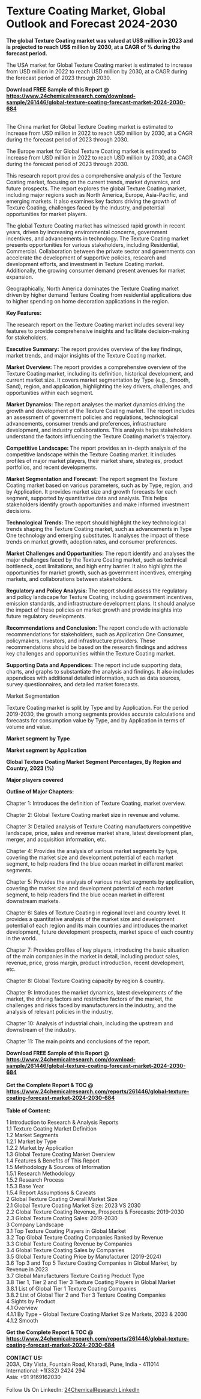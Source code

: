 <h1>Texture Coating Market, Global Outlook and Forecast 2024-2030</h1><p><strong>The global Texture Coating market was valued at US$ million in 2023 and is projected to reach US$ million by 2030, at a CAGR of % during the forecast period.</strong></p><p>
</p><p>The USA market for Global Texture Coating market is estimated to increase from USD million in 2022 to reach USD million by 2030, at a CAGR during the forecast period of 2023 through 2030.</p><div><b>Download FREE Sample of this Report @ 
            <a href="https://www.24chemicalresearch.com/download-sample/261446/global-texture-coating-forecast-market-2024-2030-684">
            https://www.24chemicalresearch.com/download-sample/261446/global-texture-coating-forecast-market-2024-2030-684</a></b></div><br><p>
</p><p>The China market for Global Texture Coating market is estimated to increase from USD million in 2022 to reach USD million by 2030, at a CAGR during the forecast period of 2023 through 2030.</p><p>
</p><p>The Europe market for Global Texture Coating market is estimated to increase from USD million in 2022 to reach USD million by 2030, at a CAGR during the forecast period of 2023 through 2030.</p><p>
</p><p>This research report provides a comprehensive analysis of the Texture Coating market, focusing on the current trends, market dynamics, and future prospects. The report explores the global Texture Coating market, including major regions such as North America, Europe, Asia-Pacific, and emerging markets. It also examines key factors driving the growth of Texture Coating, challenges faced by the industry, and potential opportunities for market players.</p><p>
The global Texture Coating market has witnessed rapid growth in recent years, driven by increasing environmental concerns, government incentives, and advancements in technology. The Texture Coating market presents opportunities for various stakeholders, including Residential, Commercial. Collaboration between the private sector and governments can accelerate the development of supportive policies, research and development efforts, and investment in Texture Coating market. Additionally, the growing consumer demand present avenues for market expansion.</p><p>
Geographically, North America dominates the Texture Coating market driven by higher demand Texture Coating from residential applications due to higher spending on home decoration applications in the region.</p><p>
<strong>Key Features:</strong></p><p>
The research report on the Texture Coating market includes several key features to provide comprehensive insights and facilitate decision-making for stakeholders.</p><p>
<strong>Executive Summary: </strong>The report provides overview of the key findings, market trends, and major insights of the Texture Coating market.</p><p>
<strong>Market Overview: </strong>The report provides a comprehensive overview of the Texture Coating market, including its definition, historical development, and current market size. It covers market segmentation by Type (e.g., Smooth, Sand), region, and application, highlighting the key drivers, challenges, and opportunities within each segment.</p><p>
<strong>Market Dynamics: </strong>The report analyses the market dynamics driving the growth and development of the Texture Coating market. The report includes an assessment of government policies and regulations, technological advancements, consumer trends and preferences, infrastructure development, and industry collaborations. This analysis helps stakeholders understand the factors influencing the Texture Coating market's trajectory.</p><p>
<strong>Competitive Landscape: </strong>The report provides an in-depth analysis of the competitive landscape within the Texture Coating market. It includes profiles of major market players, their market share, strategies, product portfolios, and recent developments.</p><p>
<strong>Market Segmentation and Forecast: </strong>The report segment the Texture Coating market based on various parameters, such as by Type, region, and by Application. It provides market size and growth forecasts for each segment, supported by quantitative data and analysis. This helps stakeholders identify growth opportunities and make informed investment decisions.</p><p>
<strong>Technological Trends: </strong>The report should highlight the key technological trends shaping the Texture Coating market, such as advancements in Type One technology and emerging substitutes. It analyses the impact of these trends on market growth, adoption rates, and consumer preferences.</p><p>
<strong>Market Challenges and Opportunities: </strong>The report identify and analyses the major challenges faced by the Texture Coating market, such as technical bottleneck, cost limitations, and high entry barrier. It also highlights the opportunities for market growth, such as government incentives, emerging markets, and collaborations between stakeholders.</p><p>
<strong>Regulatory and Policy Analysis: </strong>The report should assess the regulatory and policy landscape for Texture Coating, including government incentives, emission standards, and infrastructure development plans. It should analyse the impact of these policies on market growth and provide insights into future regulatory developments.</p><p>
<strong>Recommendations and Conclusion: </strong>The report conclude with actionable recommendations for stakeholders, such as Application One Consumer, policymakers, investors, and infrastructure providers. These recommendations should be based on the research findings and address key challenges and opportunities within the Texture Coating market.</p><p>
<strong>Supporting Data and Appendices:</strong> The report include supporting data, charts, and graphs to substantiate the analysis and findings. It also includes appendices with additional detailed information, such as data sources, survey questionnaires, and detailed market forecasts.</p><p>
Market Segmentation</p><p>
Texture Coating market is split by Type and by Application. For the period 2019-2030, the growth among segments provides accurate calculations and forecasts for consumption value by Type, and by Application in terms of volume and value.</p><p>
<strong>Market segment by Type</strong></p><p>
</p><p>
</p><p><strong>Market segment by Application</strong></p><p>
</p><p>
</p><p><strong>Global Texture Coating Market Segment Percentages, By Region and Country, 2023 (%)</strong></p><p>
</p><p>
</p><p></p><p>
</p><p><strong>Major players covered</strong></p><p>
</p><p>
</p><p><strong>Outline of Major Chapters:</strong></p><p>
Chapter 1: Introduces the definition of Texture Coating, market overview.</p><p>
Chapter 2: Global Texture Coating market size in revenue and volume.</p><p>
Chapter 3: Detailed analysis of Texture Coating manufacturers competitive landscape, price, sales and revenue market share, latest development plan, merger, and acquisition information, etc.</p><p>
Chapter 4: Provides the analysis of various market segments by type, covering the market size and development potential of each market segment, to help readers find the blue ocean market in different market segments.</p><p>
Chapter 5: Provides the analysis of various market segments by application, covering the market size and development potential of each market segment, to help readers find the blue ocean market in different downstream markets.</p><p>
Chapter 6: Sales of Texture Coating in regional level and country level. It provides a quantitative analysis of the market size and development potential of each region and its main countries and introduces the market development, future development prospects, market space of each country in the world.</p><p>
Chapter 7: Provides profiles of key players, introducing the basic situation of the main companies in the market in detail, including product sales, revenue, price, gross margin, product introduction, recent development, etc.</p><p>
Chapter 8: Global Texture Coating capacity by region &amp; country.</p><p>
Chapter 9: Introduces the market dynamics, latest developments of the market, the driving factors and restrictive factors of the market, the challenges and risks faced by manufacturers in the industry, and the analysis of relevant policies in the industry.</p><p>
Chapter 10: Analysis of industrial chain, including the upstream and downstream of the industry.</p><p>
Chapter 11: The main points and conclusions of the report.</p><div><b>Download FREE Sample of this Report @ 
            <a href="https://www.24chemicalresearch.com/download-sample/261446/global-texture-coating-forecast-market-2024-2030-684">
            https://www.24chemicalresearch.com/download-sample/261446/global-texture-coating-forecast-market-2024-2030-684</a></b></div><br><div><b>Get the Complete Report & TOC @ 
            <a href="https://www.24chemicalresearch.com/reports/261446/global-texture-coating-forecast-market-2024-2030-684">
            https://www.24chemicalresearch.com/reports/261446/global-texture-coating-forecast-market-2024-2030-684</a></b></div><br>
            <b>Table of Content:</b><p>1 Introduction to Research & Analysis Reports<br />
    1.1 Texture Coating Market Definition<br />
    1.2 Market Segments<br />
        1.2.1 Market by Type<br />
        1.2.2 Market by Application<br />
    1.3 Global Texture Coating Market Overview<br />
    1.4 Features & Benefits of This Report<br />
    1.5 Methodology & Sources of Information<br />
        1.5.1 Research Methodology<br />
        1.5.2 Research Process<br />
        1.5.3 Base Year<br />
        1.5.4 Report Assumptions & Caveats<br />
2 Global Texture Coating Overall Market Size<br />
    2.1 Global Texture Coating Market Size: 2023 VS 2030<br />
    2.2 Global Texture Coating Revenue, Prospects & Forecasts: 2019-2030<br />
    2.3 Global Texture Coating Sales: 2019-2030<br />
3 Company Landscape<br />
    3.1 Top Texture Coating Players in Global Market<br />
    3.2 Top Global Texture Coating Companies Ranked by Revenue<br />
    3.3 Global Texture Coating Revenue by Companies<br />
    3.4 Global Texture Coating Sales by Companies<br />
    3.5 Global Texture Coating Price by Manufacturer (2019-2024)<br />
    3.6 Top 3 and Top 5 Texture Coating Companies in Global Market, by Revenue in 2023<br />
    3.7 Global Manufacturers Texture Coating Product Type<br />
    3.8 Tier 1, Tier 2 and Tier 3 Texture Coating Players in Global Market<br />
        3.8.1 List of Global Tier 1 Texture Coating Companies<br />
        3.8.2 List of Global Tier 2 and Tier 3 Texture Coating Companies<br />
4 Sights by Product<br />
    4.1 Overview<br />
        4.1.1 By Type - Global Texture Coating Market Size Markets, 2023 & 2030<br />
        4.1.2 Smooth<br />
     </p><div><b>Get the Complete Report & TOC @ 
            <a href="https://www.24chemicalresearch.com/reports/261446/global-texture-coating-forecast-market-2024-2030-684">
            https://www.24chemicalresearch.com/reports/261446/global-texture-coating-forecast-market-2024-2030-684</a></b></div><br><b>CONTACT US:</b><br>
            203A, City Vista, Fountain Road, Kharadi, Pune, India - 411014<br>
            International: +1(332) 2424 294<br>
            Asia: +91 9169162030 <br><br>
            Follow Us On LinkedIn: <a href="https://www.linkedin.com/company/24chemicalresearch/">24ChemicalResearch LinkedIn</a>